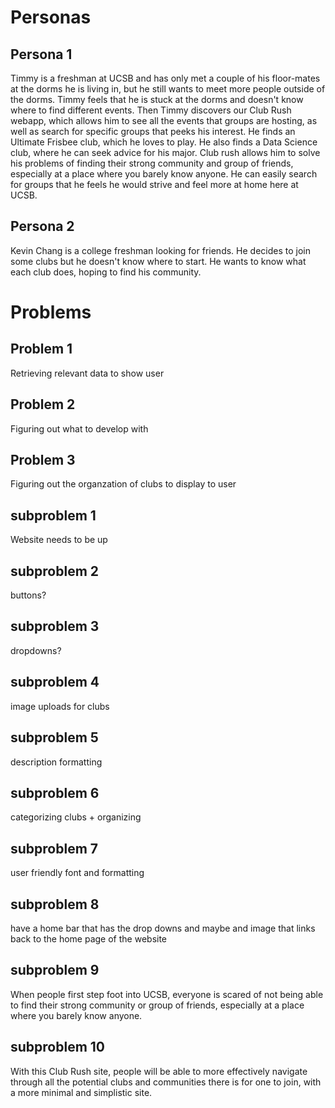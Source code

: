 # Personas

## Persona 1
Timmy is a freshman at UCSB and has only met a couple of his floor-mates at the dorms he is living in, but he still wants to meet more people outside of the dorms. Timmy feels that he is stuck at the dorms and doesn't know where to find different events. Then Timmy discovers our Club Rush webapp, which allows him to see all the events that groups are hosting, as well as search for specific groups that peeks his interest. He finds an Ultimate Frisbee club, which he loves to play. He also finds a Data Science club, where he can seek advice for his major. Club rush allows him to solve his problems of finding their strong community and group of friends, especially at a place where you barely know anyone. He can easily search for groups that he feels he would strive and feel more at home here at UCSB.

## Persona 2
Kevin Chang is a college freshman looking for friends. He decides to join some clubs but he doesn't know where to start. He wants to know what each club does, hoping to find his community.

# Problems
## Problem 1
Retrieving relevant data to show user

## Problem 2
Figuring out what to develop with 


## Problem 3
Figuring out the organzation of clubs to display to user

## subproblem 1
Website needs to be up 
## subproblem 2 
buttons?
## subproblem 3
dropdowns?
## subproblem 4
image uploads for clubs
## subproblem 5
description formatting
## subproblem 6
categorizing clubs + organizing
## subproblem 7
user friendly font and formatting
## subproblem 8 
have a home bar that has the drop downs and maybe and image that links back to the home page of the website
## subproblem 9
When people first step foot into UCSB, everyone is scared of not being able to find their strong community or group of friends, especially at a place where you barely know anyone.
## subproblem 10
With this Club Rush site, people will be able to more effectively navigate through all the potential clubs and communities there is for one to join, with a more minimal and simplistic site.
